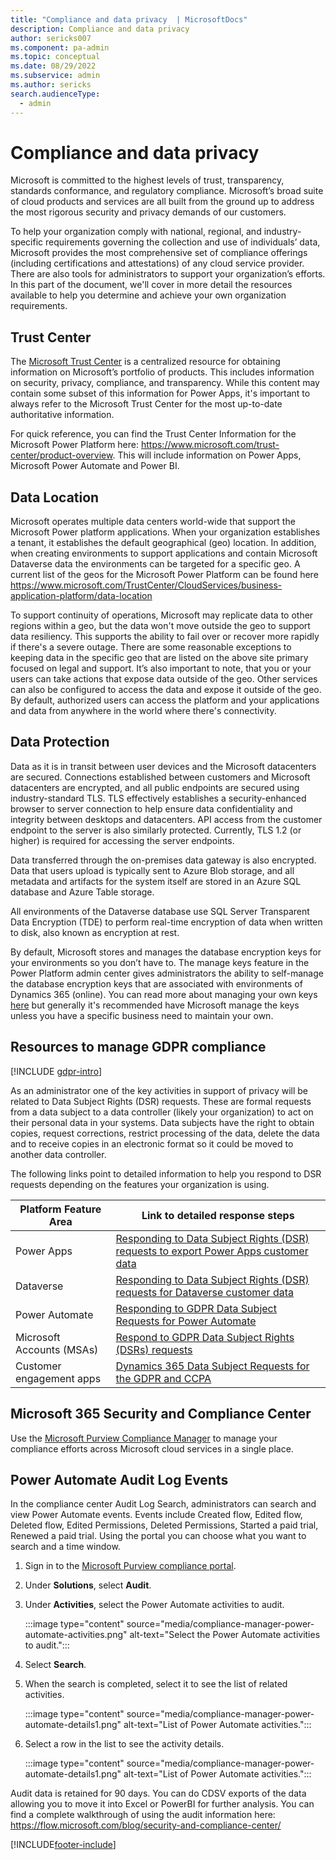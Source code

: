 ```yaml
---
title: "Compliance and data privacy  | MicrosoftDocs"
description: Compliance and data privacy
author: sericks007
ms.component: pa-admin
ms.topic: conceptual
ms.date: 08/29/2022
ms.subservice: admin
ms.author: sericks
search.audienceType: 
  - admin
---
```

# Compliance and data privacy

Microsoft is committed to the highest levels of trust, transparency, standards conformance, and regulatory compliance. Microsoft’s broad suite of cloud products and services are all built from the ground up to address the most rigorous security and privacy demands of our customers.

To help your organization comply with national, regional, and industry-specific requirements governing the collection and use of individuals’ data, Microsoft provides the most comprehensive set of compliance offerings (including certifications and attestations) of any cloud service provider. There are also tools for administrators to support your organization’s efforts. In this part of the document, we'll cover in more detail the resources available to help you determine and achieve your own organization requirements.

## Trust Center

The [Microsoft Trust Center](https://www.microsoft.com/trustcenter) is a centralized resource for obtaining information on Microsoft’s portfolio of products. This includes information on security, privacy, compliance, and transparency. While this content may contain some subset of this information for Power Apps, it's important to always refer to the Microsoft Trust Center for the most up-to-date authoritative information.

For quick reference, you can find the Trust Center Information for the Microsoft Power Platform here: https://www.microsoft.com/trust-center/product-overview. This will include information on Power Apps, Microsoft Power Automate and Power BI.

## Data Location

Microsoft operates multiple data centers world-wide that support the Microsoft Power platform applications. When your organization establishes a tenant, it establishes the default geographical (geo) location. In addition, when creating environments to support applications and contain Microsoft Dataverse data the environments can be targeted for a specific geo. A current list of the geos for the Microsoft Power Platform can be found here https://www.microsoft.com/TrustCenter/CloudServices/business-application-platform/data-location

To support continuity of operations, Microsoft may replicate data to other regions within a geo, but the data won't move outside the geo to support data resiliency. This supports the ability to fail over or recover more rapidly if there's a severe outage. There are some reasonable exceptions to keeping data in the specific geo that are listed on the above site primary focused on legal and support. It’s also important to note, that you or your users can take actions that expose data outside of the geo. Other services can also be configured to access the data and expose it outside of the geo. By default, authorized users can access the platform and your applications and data from anywhere in the world where there's connectivity.

## Data Protection

Data as it is in transit between user devices and the Microsoft datacenters are secured. Connections established between customers and Microsoft datacenters are encrypted, and all public endpoints are secured using industry-standard TLS. TLS effectively establishes a security-enhanced browser to server connection to help ensure data confidentiality and integrity between desktops and datacenters. API access from the customer endpoint to the server is also similarly protected. Currently, TLS 1.2 (or higher) is required for accessing the server endpoints.

Data transferred through the on-premises data gateway is also encrypted. Data that users upload is typically sent to Azure Blob storage, and all metadata and artifacts for the system itself are stored in an Azure SQL database and Azure Table storage.

All environments of the Dataverse database use SQL Server Transparent Data Encryption (TDE) to perform real-time encryption of data when written to disk, also known as encryption at rest.

By default, Microsoft stores and manages the database encryption keys for your environments so you don’t have to. The manage keys feature in the Power Platform admin center gives administrators the ability to self-manage the database encryption keys that are associated with environments of Dynamics 365 (online). You can read more about managing your own keys [here](manage-encryption-key.md) but generally it's recommended have Microsoft manage the keys unless you have a specific business need to maintain your own.

## Resources to manage GDPR compliance

[!INCLUDE [gdpr-intro](~/../shared-content/shared/privacy-includes/gdpr-intro.md)]

As an administrator one of the key activities in support of privacy will be related to Data Subject Rights (DSR) requests. These are formal requests from a data subject to a data controller (likely your organization) to act on their personal data in your systems. Data subjects have the right to obtain copies, request corrections, restrict processing of the data, delete the data and to receive copies in an electronic format so it could be moved to another data controller.

The following links point to detailed information to help you respond to DSR requests depending on the features your organization is using.

|Platform Feature Area  |Link to detailed response steps  |
|---------|---------|
|Power Apps  |  [Responding to Data Subject Rights (DSR) requests to export Power Apps customer data](powerapps-privacy-export-dsr.md)      |
|Dataverse     |  [Responding to Data Subject Rights (DSR) requests for Dataverse customer data](common-data-service-privacy-dsr-guide.md)     |
|Power Automate    | [Responding to GDPR Data Subject Requests for Power Automate](/power-automate/gdpr-dsr-summary)       |
|Microsoft Accounts (MSAs)     | [Respond to GDPR Data Subject Rights (DSRs) requests](/power-automate/gdpr-dsr-summary-msa)       |
|Customer engagement apps     | [Dynamics 365 Data Subject Requests for the GDPR and CCPA](/compliance/regulatory/gdpr-dsr-Dynamics365?view=o365-worldwide)        |

## Microsoft 365 Security and Compliance Center

Use the [Microsoft Purview Compliance Manager](https://compliance.microsoft.com/homepage) to manage your compliance efforts across Microsoft cloud services in a single place. 

## Power Automate Audit Log Events

In the compliance center Audit Log Search, administrators can search and view Power Automate events. Events include Created flow, Edited flow, Deleted flow, Edited Permissions, Deleted Permissions, Started a paid trial, Renewed a paid trial. Using the portal you can choose what you want to search and a time window.

1. Sign in to the [Microsoft Purview compliance portal](https://compliance.microsoft.com/homepage).

2. Under **Solutions**, select **Audit**.

3. Under **Activities**, select the Power Automate activities to audit.

   :::image type="content" source="media/compliance-manager-power-automate-activities.png" alt-text="Select the Power Automate activities to audit.":::

4. Select **Search**.

5. When the search is completed, select it to see the list of related activities.

   :::image type="content" source="media/compliance-manager-power-automate-details1.png" alt-text="List of Power Automate activities.":::

6. Select a row in the list to see the activity details.

   :::image type="content" source="media/compliance-manager-power-automate-details1.png" alt-text="List of Power Automate activities.":::

Audit data is retained for 90 days. You can do CDSV exports of the data allowing you to move it into Excel or PowerBI for further analysis. You can find a complete walkthrough of using the audit information here: https://flow.microsoft.com/blog/security-and-compliance-center/



[!INCLUDE[footer-include](../includes/footer-banner.md)]
